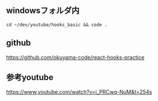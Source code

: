 ## windowsフォルダ内
```
cd ~/dev/youtube/hooks_basic && code .
```

## github
https://github.com/okuyama-code/react-hooks-practice

## 参考youtube
https://www.youtube.com/watch?v=i_PRCwq-NuM&t=254s
